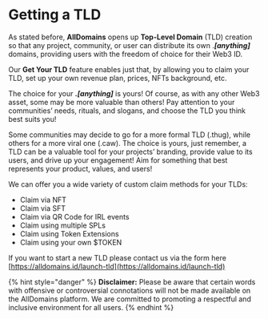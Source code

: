# Getting a TLD

As stated before, **AllDomains** opens up **Top-Level Domain** (TLD) creation so that any project, community, or user can distribute its own ._**\[anything]**_ domains, providing users with the freedom of choice for their Web3 ID.

Our **Get Your TLD** feature enables just that, by allowing you to claim your TLD, set up your own revenue plan, prices, NFTs background, etc.

The choice for your _**.\[anything]**_ is yours! Of course, as with any other Web3 asset, some may be more valuable than others! Pay attention to your communities’ needs, rituals, and slogans, and choose the TLD you think best suits you!

Some communities may decide to go for a more formal TLD (.thug), while others for a more viral one (.caw). The choice is yours, just remember, a TLD can be a valuable tool for your projects’ branding, provide value to its users, and drive up your engagement! Aim for something that best represents your product, values, and users!

We can offer you a wide variety of custom claim methods for your TLDs:&#x20;

* Claim via NFT
* Claim via SFT
* Claim via QR Code for IRL events
* Claim using multiple SPLs
* Claim using Token Extensions
* Claim using your own $TOKEN

If you want to start a new TLD please contact us via the form here [https://alldomains.id/launch-tld](https://alldomains.id/launch-tld)

{% hint style="danger" %}
**Disclaimer:** Please be aware that certain words with offensive or controversial connotations will not be made available on the AllDomains platform. We are committed to promoting a respectful and inclusive environment for all users.&#x20;
{% endhint %}
